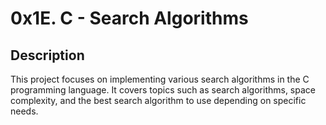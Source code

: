 # 0x1E. C - Search Algorithms

## Description
This project focuses on implementing various search algorithms in the C programming language. It covers topics such as search algorithms, space complexity, and the best search algorithm to use depending on specific needs.
